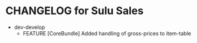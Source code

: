 CHANGELOG for Sulu Sales
========================

* dev-develop
    * FEATURE     [CoreBundle]    Added handling of gross-prices to item-table
